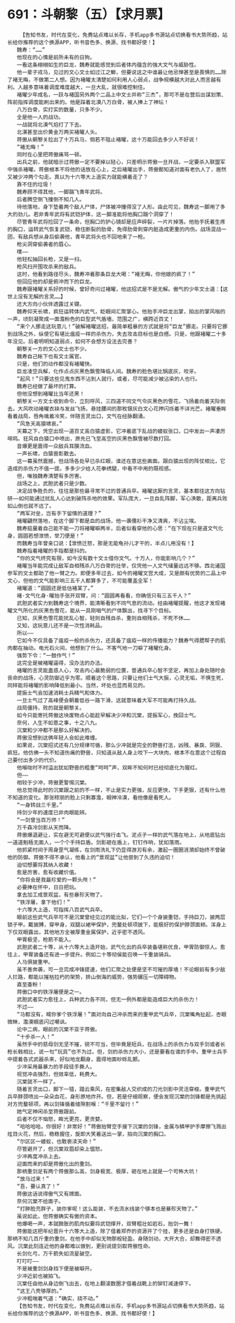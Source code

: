 # 691：斗朝黎（五）【求月票】
        【告知书友，时代在变化，免费站点难以长存，手机app多书源站点切换看书大势所趋，站长给你推荐的这个换源APP，听书音色多、换源、找书都好使！】
       魏寿：“……”
       他现在的心情是前所未有的日狗。
       一看这条栩栩如生的巨龙，魏寿就能感觉到后者体内蕴含的强大文气与威胁性。
       他一辈子戎马，见过的文心文士如过江之鲫，但要说这之中谁最让他忌惮甚至是畏惧的……除了褚无晦，不做第二人想。因为褚曜太清楚如何利用人心弱点，战争规模越大对此人而言越有利。人越多意味着调度难度越大，一旦大乱，就很难控制住。
       褚曜少年成名，一跃与褚国另外两个二品上中文士并称“三杰”，那可不是在营后出谋划策、阵前指挥调度能刷出来的。他是踩着北漠八万白骨，被人捧上了神坛！
       八万白骨，实打实的数量，只多不少。
       全是他一人的战功。
       一战就将北漠气焰打了下去。
       北漠甚至出价黄金万两买褚曜人头。
       蒋傲从朝黎关拉出了十万兵马，倘若不阻止褚曜，这十万能回去多少人不好说！
       “褚无晦！”
       同时在心里把蒋傲痛骂一顿。
       出兵之前，他就暗示过蒋傲一定不要掉以轻心，只差明示蒋傲一旦开战，一定要杀入联盟军中强杀褚曜。蒋傲根本不将他的话放在心上，之后褚曜出手，蒋傲都知道对面有老仇人了，居然又被少冲两个勾走。真以为十六等大上造实力就能横着走了？
       靠不住的垃圾！
       魏寿顾不得其他，一脚踹飞青年武将。
       后者腾空倒飞撞倒不知几人。
       待他落地，身下垫着两个敌人尸体，尸体被冲撞得没了人形。由此可见，魏寿这一脚用了多大的劲儿。若非青年武将有武铠护体，这一脚准能将他胸口踹个洞穿了！
       尽管青年武将捡回了一条命，但胸口的护心镜却是应声碎裂，一片片掉落。他抬手抚着生疼的胸口，运转武气恢复武铠，稳住断裂的肋骨，免得肋骨刺穿内脏造成更重的内伤。战场混战一团，有敌兵想从身后偷袭他，青年武将头也不回地来了一枪。
       枪尖洞穿偷袭者的眉心。
       噗——
       他轻松抽回长枪，又是一扫。
       枪风扫开围攻杀来的敌兵。
       这时，他看到路径尽头，魏寿冲着那条巨龙大喝：“褚无晦，你他娘的疯了！”
       但回应他的却是俯冲而下的巨龙。
       魏寿跟褚曜关系好的时候，曾好奇问过褚曜，他这招式是不是无解。傲气的少年文士道：【这世上没有无解的言灵……】
       还大方向小伙伴透露过关键。
       魏寿仰天长啸，疯狂运转体内武气，眨眼间汇聚掌心。他抬手冲巨龙出掌，拍出的掌风嗡的一声，顷刻凝聚成一面澹粉色的巨型武气盾墙，范围之广，横跨近百丈！
       “来个人挪走这玩意儿！”破解褚曜这招，最简单粗暴的方式就是将“巨龙”挪走。只要将它挪到战场之外，纵使它有堪比瘟疫一样的杀伤力，失去攻击目标也是白搭。只是，他跟褚曜二十多年没见。后者明明知道弱点，如何不会想方设法去完善？
       朝黎关一方的文心文士也不少。
       魏寿自己帐下也有文士属官。
       只是，他们的动作都没有褚曜快。
       巨龙凌空兵解，化作点点灰黑色飘雪降临人间。魏寿的脸色堪比锅底灰，咬牙。
       “起风！”只要这些见鬼东西不沾到人就行。或者，尽可能减少被沾染的人也行。
       魏寿已经做了最坏的打算。
       但他没想到褚曜比当年还黑！
       朝黎关一方文士收到命令，立刻呼风，三四道不同文气令灰黑色的雪花，飞扬着向着天际倒去。大风吹动褚曜衣袂与发丝飞扬，悬挂腰间的那枚银灰白文心花押闪烁着不详光芒。褚曜垂眸看着战局，唇角噙着冷笑，伴随言灵出口，文气在经脉翻涌。
       “风急天高猿啸哀。”
       天幕之下，凭空出现一道百丈高白猿虚影，它冲着底下乱战的蝼蚁张口，口中发出一声凄厉啼鸣。狂风自白猿口中喷出，原先已飞至高空的灰黑色飘雪被尽数打回。
       音爆更是震得一众敌兵耳膜流血。
       一声长啸，白猿兽影散去。
       这一幕虽然震撼，但战场各处早已杀红眼，谁还在意这些画面。跟白猿出现的阵仗相比，它造成的杀伤力不值一提。多多少少给人花拳绣腿，中看不中用的既视感。
       但，唯独魏寿清楚有多厉害。
       战场之上，武胆武者只是少数。
       决定战争胜负的，往往是那些最寻常不过的普通兵卒。褚曜这厮的言灵，基本都往这方向钻研——如何能通过扰乱人心达到破阵杀地的效果。军队庞大，一旦自乱阵脚，军心涣散，距离兵败如山倒也就不远了。
       “两军对垒，岂有手下留情的道理？”
       褚曜翩然落地，在这个脚下都是血的战场，他一袭儒衫干净又清爽，不沾尘埃。
       魏寿掂量着自己能不能一刀将褚曜噼两半，后者似看穿他的心思：“在下现在只是道文气化身，圆圆若想泄愤，举刀便是！”
       而魏寿当年曾亲口说：【泄愤迁怒，那是无能龟孙儿才干的，半点儿用没有！】
       魏寿指着褚曜的手指都是抖的。
       “你的文气终究有限，如今没有数十文士借你文气。十万人，你能影响几个？”
       褚曜当年能完成让敌军自相残杀八万白骨的壮举，仅凭他一人文气储量远远不够。西北诸国参军的文士都助了他一臂之力。即便多年过去，如今的褚曜文宫大成，又是颇有优势的二品上中文心，但他的文气能影响三五千人都算多了，不可能覆盖全军！
       褚曜道：“圆圆还是低估褚某了。”
       褚·文气化身·曜抬手张开双臂，问：“圆圆再看看，你确信只有三五千人？”
       武胆武者实力到魏寿这个境界，能清晰看到不同气息的流动。经由褚曜提醒，他这才发现褚曜文气所化的灰黑色雪花，能从一具刚咽气的尸体飘出，找寻下个目标。
       已知，灰黑色雪花能扰乱心智，轻则自残自杀，重则自相残杀，不死不休……
       又知，这玩意儿还不是一次性消耗品。
       所以——
       它如今不仅具备了瘟疫一般的杀伤力，还具备了瘟疫一样的传播能力？魏寿气得腮帮子的肌肉都在抽动。电光石火间，他想到了什么。不客气地一刀噼了褚曜化身。
       强势下令：“一鼓作气！”
       这完全是被褚曜逼得，没办法的办法。
       褚曜的言灵能蛊惑人心，攻击内心最脆弱的位置，普通兵卒心智不坚定，再加上身处随时会丧命的战场，心灵防御近乎为零。顺着这个思路，只要让他们士气大振，心灵无垢，不惧生死，同样能将褚曜的影响降低到最小。当然，坏处也显而易见的。
       提振士气会加速消耗士兵精气和体力。
       一旦士气过了高峰便会朝着低谷一路下滑，这就意味着大军不可能再打持久战。
       战局僵持，败的就是朝黎关。
       如今只能寄托蒋傲这块废物点心能趁早解决少冲和沉棠，提振军心，挽回士气。
       奈何，人生不如意之事，十之八九。
       沉棠和少冲都不是那么好解决的。
       蒋傲没想到这俩年轻人会如此难缠。
       如果说，沉棠招式还有几分规律可循，那么少冲就是完全的野兽打法，凶残、暴戾、阴狠、疯狂。他仿佛一头不知道伤痛的野兽，只知道从敌人身上咬下一大块肉，根本不在意这个过程自己要付出多少的代价。
       他喉咙时不时溢出犹如野兽的粗重“呵呵”声，双眸不知何时已经彻底化为猩红。
       但——
       相较于少冲，蒋傲更警惕沉棠。
       他总觉得此时的沉棠跟之前的不一样，不止是实力更强，反应更快，下手更狠，还有什么他不知道的变化。那张秾丽的脸上只剩寡澹，眼神冷漠，看他像是看死人。
       “一身转战三千里。”
       持剑少年的速度已非肉眼能辨。
       “一剑曾当百万师！”
       万千森冷剑影从天而降。
       蒋傲爆退避让，实在避无可避便以武气强行击飞。泥点子一样的武气落在地上，从地底钻出一道道魁梧无面人，一个个手持巨盾。剑影砸在盾上，钉钉作响，犹如落雨。
       他抓紧时间于周身罡气凝练，在剑雨洗礼下仍显得游刃有余，激起一圈圈涟漪却始终不曾破他的防御。蒋傲不得不承认，他看上的“景观盆”让他尝到了久违的迫切！
       迫切想要将其纳入收藏！
       愈是厉害，愈有收藏价值。
       “你将会是我最珍爱的一颗头颅！”
       必要捧在怀中，日日把玩。
       拿去加工成景观盆，有些暴殄天物了。
       “铁浮屠，拿下他们！”
       十六等大上造，可指挥八百武气兵卒。
       眼前这些武气兵卒可不是沉棠曾经见过的能比拟，它们一个个身披重铠，手持巨刀，披两层锁子甲。戴披膊，穿甲身，双腿以裙甲保护，兜鍪处顿项披下，能极好的保护脖颈面颊。浑身上下仅双眼露出，其他地方全被厚重金属保护，近乎密不透风。
       甲胃极坚，枪箭不能入。
       武胆武者二十等，从十六等大上造开始，武气化出的兵卒装备堪称优良，甲胃防御惊人。愈往上，甲胃装备还有进一步提升。例如二十等彻侯能召唤一千重装骑兵。
       人马俱披重甲。
       虽不善奔袭，可一旦完成冲锋提速，他们汇聚之处便是坚不可摧的厚墙！不论眼前有多少敌人拦路，都能以摧枯拉朽的架势，排山倒海的威势，强势碾压一切障碍物。
       直至齑粉！
       蒋傲口中的铁浮屠便是之一。
       武胆武者实力愈往上，兵种武力各不同，但无一例外都是能造成巨大的杀伤力！
       不过——
       “马都没有，喊你爹个铁浮屠！”面对向自己冲杀而来的重甲武气兵卒，沉棠嘴角扯起，杏眼微眯，澹漠眼底闪过嘲讽。
       论中二病，眼前的沉棠不亚于蒋傲。
       “十步杀一人！”
       虽然手中的慈母剑无坚不摧，锐不可当，但毕竟是短兵，在战场上的杀伤力与双手剑或者长枪长戟相比，说一句“玩具”也不为过。但，剑的杀伤力大小，还是要看在谁的手中。重甲士兵手中提着各式武器杀来，好似地龙翻身，震得地面砂砾乱颤。
       少冲采用最暴力的手段徒手撕人。
       视觉冲击强烈，但效率低，耗费大。
       沉棠就不一样了。
       随着言灵出口，脚下一错，踏云乘风，在密集敌人交织成的刀光剑影中灵活穿梭。重甲武气兵卒脖颈喷出一朵朵血花，身形原地炸开。但，若是仔细观察，便会发现沉棠的剑锋都是先挑起对方兜鍪顿项，再以剑锋循着缝隙割喉：“千里不留行！”
       她气定神闲杀至蒋傲跟前。
       后者不仅不恼怒，眸光更亮，更贪婪。
       “哈哈哈哈，你很好！非常好！”蒋傲抬臂空手接下沉棠的剑锋，金属与鳞甲护手摩擦飞溅出炫目火花，然后，稳稳握住，旋即大笑着送出一掌，拍向沉棠的胸口。
       “尔区区一蝼蚁，也敢亵渎天命！”
       尽管避开了，但沉棠双眉却染上愠怒。
       少冲再度冲杀上去。
       迎面而来的却是蒋傲化出的重剑。
       那柄重剑足有两个蒋傲那么高，剑身极宽、极厚，砸在地上就是一个可怖大坑！
       “放马过来！”
       “吾，要认真了！”
       蒋傲这话说得傲气又有牌面。
       奈何沉棠不给面子。
       “打肿脸充胖子，装你爹呢！这么能装，不去流水线装个够本也是暴殄天物了。”
       虽说如此，但蒋傲确实有傲的资本。
       他爆喝一声，本就臌胀的肌肉似要将武铠撑开，双臂粗壮如岩石，抬剑一舞！
       蒋傲能这把年纪晋升十六等大上造，除了借着郑乔的资源开了个挂，更多还是自身打铁硬。那柄不知几百斤重的重剑，在他手中却似无物那般轻盈。身随剑动，大开大合，却舞得密不透风。沉棠此刻连近他的身都难以做到，更别说提剑取蒋傲性命。
       长剑化弓，万千箭失如流星破空。
       叮叮叮——
       不是被重剑剑身挡下便是被噼开。
       少冲近前也被拍飞。
       沉棠任由他从身边倒飞出去，在地上翻滚数圈才借着战靴上的铆钉减速停下。
       “这王八壳够厚的。”
       少冲粗喘着气道：“确实，挠不动。”
       【告知书友，时代在变化，免费站点难以长存，手机app多书源站点切换看书大势所趋，站长给你推荐的这个换源APP，听书音色多、换源、找书都好使！】